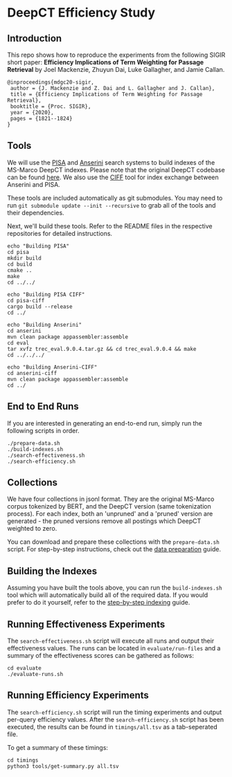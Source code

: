DeepCT Efficiency Study
=======================

Introduction
------------
This repo shows how to reproduce the experiments from the following SIGIR
short paper: **Efficiency Implications of Term Weighting for Passage Retrieval**
by Joel Mackenzie, Zhuyun Dai, Luke Gallagher, and Jamie Callan.

```
@inproceedings{mdgc20-sigir,
 author = {J. Mackenzie and Z. Dai and L. Gallagher and J. Callan},
 title = {Efficiency Implications of Term Weighting for Passage Retrieval},
 booktitle = {Proc. SIGIR},
 year = {2020},
 pages = {1821--1824}
}

```
 

Tools
-----
We will use the [PISA](https://github.com/pisa-engine/pisa/) and 
[Anserini](https://github.com/castorini/anserini) search systems to build 
indexes of the MS-Marco DeepCT indexes. Please note that the original DeepCT 
codebase can be found [here](https://github.com/AdeDZY/DeepCT).
We also use the [CIFF](https://github.com/osirrc/ciff) tool for index exchange 
between Anserini and PISA. 

These tools are included automatically as git submodules. You may need to run
`git submodule update --init --recursive` to grab all of the tools and their
dependencies.

Next, we'll build these tools. Refer to the README files in the respective
repositories for detailed instructions.

```
echo "Building PISA"
cd pisa
mkdir build
cd build
cmake ..
make
cd ../../
```

```
echo "Building PISA CIFF"
cd pisa-ciff
cargo build --release
cd ../
```

```
echo "Building Anserini"
cd anserini
mvn clean package appassembler:assemble
cd eval
tar xvfz trec_eval.9.0.4.tar.gz && cd trec_eval.9.0.4 && make
cd ../../../
```

```
echo "Building Anserini-CIFF"
cd anserini-ciff
mvn clean package appassembler:assemble
cd ../
```

End to End Runs
---------------
If you are interested in generating an end-to-end run, simply run the
following scripts in order.
```
./prepare-data.sh
./build-indexes.sh
./search-effectiveness.sh
./search-efficiency.sh
```

Collections
-----------
We have four collections in jsonl format. They are the original MS-Marco corpus
tokenized by BERT, and the DeepCT version (same tokenization process). For each
index, both an 'unpruned' and a 'pruned' version are generated - the pruned
versions remove all postings which DeepCT weighted to zero. 

You can download and prepare these collections with the `prepare-data.sh`
script. For step-by-step instructions, check out the [data preparation](https://github.com/JMMackenzie/term-weighting-efficiency/blob/master/data-preparation.md) 
guide.

Building the Indexes
--------------------
Assuming you have built the tools above, you can run the `build-indexes.sh`
tool which will automatically build all of the required data. If you would
prefer to do it yourself, refer to the [step-by-step indexing](https://github.com/JMMackenzie/term-weighting-efficiency/blob/master/indexing.md) 
guide.


Running Effectiveness Experiments
---------------------------------
The `search-effectiveness.sh` script will execute all runs and output their
effectiveness values. The runs can be located in `evaluate/run-files` and
a summary of the effectiveness scores can be gathered as follows:
```
cd evaluate
./evaluate-runs.sh
```

Running Efficiency Experiments
------------------------------
The `search-efficiency.sh` script will run the timing experiments and output
per-query efficiency values.
After the `search-efficiency.sh` script has been executed, the results can be
found in `timings/all.tsv` as a tab-seperated file.

To get a summary of these timings:
```
cd timings
python3 tools/get-summary.py all.tsv
```
